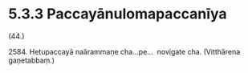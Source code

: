 

# 5.3.3 Paccayānulomapaccanīya




(44.)

2584\. Hetupaccayā naārammaṇe cha…pe…  novigate cha. (Vitthārena gaṇetabbaṃ.)



